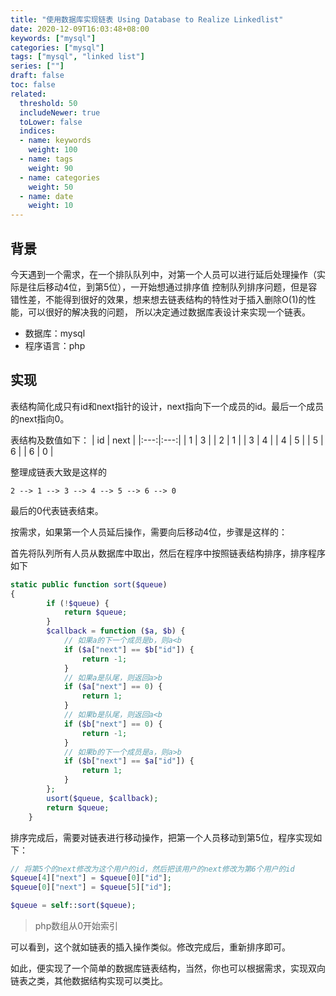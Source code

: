 ```yaml
---
title: "使用数据库实现链表 Using Database to Realize Linkedlist"
date: 2020-12-09T16:03:48+08:00
keywords: ["mysql"]
categories: ["mysql"]
tags: ["mysql", "linked list"]
series: [""]
draft: false
toc: false
related:
  threshold: 50
  includeNewer: true
  toLower: false
  indices:
  - name: keywords
    weight: 100
  - name: tags
    weight: 90
  - name: categories
    weight: 50
  - name: date
    weight: 10
---
```


## 背景
今天遇到一个需求，在一个排队队列中，对第一个人员可以进行延后处理操作（实际是往后移动4位，到第5位），一开始想通过排序值
控制队列排序问题，但是容错性差，不能得到很好的效果，想来想去链表结构的特性对于插入删除O(1)的性能，可以很好的解决我的问题，
所以决定通过数据库表设计来实现一个链表。

- 数据库：mysql
- 程序语言：php

## 实现
表结构简化成只有id和next指针的设计，next指向下一个成员的id。最后一个成员的next指向0。

表结构及数值如下：
| id | next |
|:---:|:---:|
| 1 | 3 |
| 2 | 1 |
| 3 | 4 |
| 4 | 5 |
| 5 | 6 |
| 6 | 0 |

整理成链表大致是这样的
```text
2 --> 1 --> 3 --> 4 --> 5 --> 6 --> 0
```
最后的0代表链表结束。

按需求，如果第一个人员延后操作，需要向后移动4位，步骤是这样的：

首先将队列所有人员从数据库中取出，然后在程序中按照链表结构排序，排序程序如下
```php
static public function sort($queue)
{
        if (!$queue) {
            return $queue;
        }
        $callback = function ($a, $b) {
            // 如果a的下一个成员是b，则a<b
            if ($a["next"] == $b["id"]) {
                return -1;
            }
            // 如果a是队尾，则返回a>b
            if ($a["next"] == 0) {
                return 1;
            }
            // 如果b是队尾，则返回a<b
            if ($b["next"] == 0) {
                return -1;
            }
            // 如果b的下一个成员是a，则a>b
            if ($b["next"] == $a["id"]) {
                return 1;
            }
        };
        usort($queue, $callback);
        return $queue;
    }
```
排序完成后，需要对链表进行移动操作，把第一个人员移动到第5位，程序实现如下：
```php
// 将第5个的next修改为这个用户的id，然后把该用户的next修改为第6个用户的id
$queue[4]["next"] = $queue[0]["id"];
$queue[0]["next"] = $queue[5]["id"];

$queue = self::sort($queue);
```
> php数组从0开始索引

可以看到，这个就如链表的插入操作类似。修改完成后，重新排序即可。

如此，便实现了一个简单的数据库链表结构，当然，你也可以根据需求，实现双向链表之类，其他数据结构实现可以类比。

